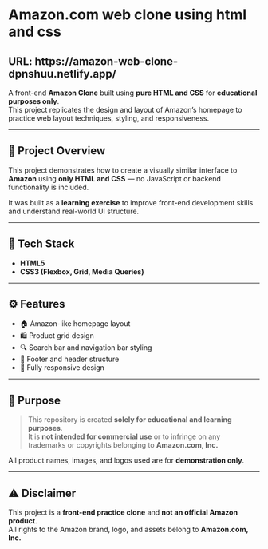 <h1>Amazon.com web clone using html and css</h1>
<h2>URL: https://amazon-web-clone-dpnshuu.netlify.app/</h2>

A front-end **Amazon Clone** built using **pure HTML and CSS** for **educational purposes only**.  
This project replicates the design and layout of Amazon’s homepage to practice web layout techniques, styling, and responsiveness.

---

## 🎯 Project Overview

This project demonstrates how to create a visually similar interface to **Amazon** using **only HTML and CSS** — no JavaScript or backend functionality is included.

It was built as a **learning exercise** to improve front-end development skills and understand real-world UI structure.

---

## 🧰 Tech Stack
- **HTML5**
- **CSS3 (Flexbox, Grid, Media Queries)**

---

## ⚙️ Features

- 🏠 Amazon-like homepage layout  
- 🛍️ Product grid design  
- 🔍 Search bar and navigation bar styling  
- 🧾 Footer and header structure  
- 📱 Fully responsive design  

---

## 🧠 Purpose

> This repository is created **solely for educational and learning purposes**.  
> It is **not intended for commercial use** or to infringe on any trademarks or copyrights belonging to **Amazon.com, Inc.**

All product names, images, and logos used are for **demonstration only**.

---

## ⚠️ Disclaimer

This project is a **front-end practice clone** and **not an official Amazon product**.  
All rights to the Amazon brand, logo, and assets belong to **Amazon.com, Inc.**
